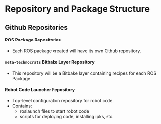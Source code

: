 # Repository and Package Structure 

## Github Repositories

#### ROS Package Repositories

* Each ROS package created will have its own Github repository.

#### `meta-technocrats` Bitbake Layer Repository

* This repository will be a Bitbake layer containing recipes for each ROS Package

#### Robot Code Launcher Repository

* Top-level configuration repository for robot code.
* Contains:
  * roslaunch files to start robot code
  * scripts for deploying code, installing ipks, etc.